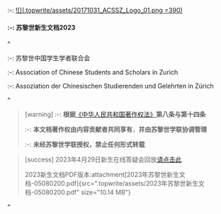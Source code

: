 :-: [![](.topwrite/assets/20171031_ACSSZ_Logo_01.png =390)](https://acssz.org/about/intro/)

#### :-: **苏黎世新生文档2023**

^

:-: 苏黎世中国学生学者联合会

:-: Association of Chinese Students and Scholars in Zurich

:-: Assoziation der Chinesischen Studierenden und Gelehrten in Zürich

^

> [warning] :-: **根据**[《中华人民共和国著作权法》](http://www.npc.gov.cn/npc/c30834/202011/848e73f58d4e4c5b82f69d25d46048c6.shtml#)**第八条与第十四条**
>
> :-: **本文档著作权由内容贡献者共同享有**，**并由苏黎世学联协调管理**
>
> :-: **未经苏黎世学联授权，禁止任何形式转载**

> [success] 2023年4月29日新生在线答疑会回放[请点击此](https://www.bilibili.com/video/BV18m4y1176R/?share_source=copy_web\&vd_source=802461966f51c0cf1ab48c9114efb719)
>
> 2023新生文档PDF版本:attachment[2023年苏黎世新生文档-05080200.pdf]{src=".topwrite/assets/2023年苏黎世新生文档-05080200.pdf" size="10.14 MB"}

^
